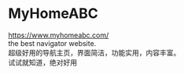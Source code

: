 # MyHomeABC   
https://www.myhomeabc.com/   
the best navigator website.    
超级好用的导航主页，界面简洁，功能实用，内容丰富。   
试试就知道，绝对好用  

